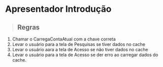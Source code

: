 # Apresentador Introdução

> ## Regras
1. Chamar o CarregaContaAtual com a chave correta
2. Levar o usuário para a tela de Pesquisas se tiver dados no cache
3. Levar o usuário aara a tela de Acesso se não tiver dados no cache
4. Levar o usuário para a tela de Acesso se der erro ao carregar dados do cache.